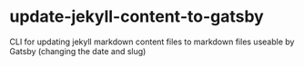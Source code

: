# update-jekyll-content-to-gatsby
CLI for updating jekyll markdown content files to markdown files useable by Gatsby (changing the date and slug)
